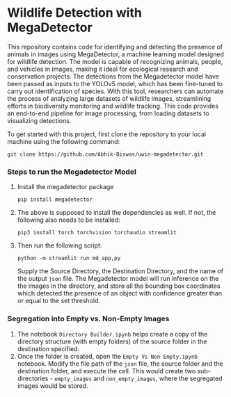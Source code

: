 # Wildlife Detection with MegaDetector

This repository contains code for identifying and detecting the presence of animals in images using MegaDetector, a machine learning model designed for wildlife detection. The model is capable of recognizing animals, people, and vehicles in images, making it ideal for ecological research and conservation projects. The detections from the Megadetector model have been passed as inputs to the YOLOv5 model, which has been fine-tuned to carry out identification of species. With this tool, researchers can automate the process of analyzing large datasets of wildlife images, streamlining efforts in biodiversity monitoring and wildlife tracking. This code provides an end-to-end pipeline for image processing, from loading datasets to visualizing detections.

To get started with this project, first clone the repository to your local machine using the following command:

`git clone https://github.com/Abhik-Biswas/uwin-megadetector.git`

### Steps to run the Megadetector Model
  1. Install the megadetector package

     `pip install megadetector`
     
  2. The above is supposed to install the dependencies as well. If not, the following also needs to be installed:
     
     `pip3 install torch torchvision torchaudio streamlit`

  3. Then run the following script:

     `python -m streamlit run md_app,py`

     Supply the Source Directory, the Destination Directory, and the name of the output `json` file. The Megadetector model will run inference on the the images in the directory, and store all the bounding box coordinates 
     which detected the presence of an object with confidence greater than or equal to the set threshold.

### Segregation into Empty vs. Non-Empty Images
  1. The notebook `Directory Builder.ipynb` helps create a copy of the directory structure (with empty folders) of the source folder in the destination specified.
  2. Once the folder is created, open the `Empty Vs Non Empty.ipynb` notebook. Modify the file path of the `json` file, the source folder and the destination folder, and execute the cell. This would create two sub-directories - `empty_images` and `non_empty_images`, where the segregated images would be stored. 

